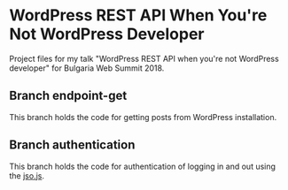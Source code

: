 # WordPress REST API When You're Not WordPress Developer

Project files for my talk "WordPress REST API when you're not WordPress developer" for Bulgaria Web Summit 2018.

## Branch endpoint-get

This branch holds the code for getting posts from WordPress installation.

## Branch authentication

This branch holds the code for authentication of logging in and out using the [jso.js](https://github.com/andreassolberg/jso).

